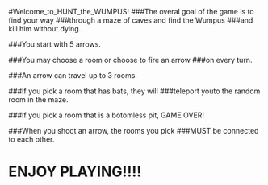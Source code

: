 #Welcome_to_HUNT_the_WUMPUS!
 ###The overal goal of the game is to find your way 
 ###through a maze of caves and find the Wumpus
 ###and kill him without dying.

 ###You start with 5 arrows.

 ###You may choose a room or choose to fire an arrow
 ###on every turn.

 ###An arrow can travel up to 3 rooms.

 ###If you pick a room that has bats, they will 
 ###teleport youto the random room in the maze.

 ###If you pick a room that is a botomless pit, GAME OVER!

 ###When you shoot an arrow, the rooms you pick
 ###MUST be connected to each other. 

# ENJOY PLAYING!!!!
